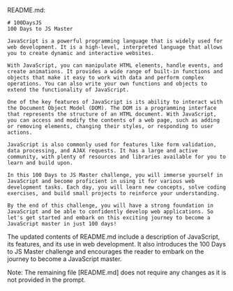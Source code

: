 README.md:

```
# 100DaysJS
100 Days to JS Master

JavaScript is a powerful programming language that is widely used for web development. It is a high-level, interpreted language that allows you to create dynamic and interactive websites.

With JavaScript, you can manipulate HTML elements, handle events, and create animations. It provides a wide range of built-in functions and objects that make it easy to work with data and perform complex operations. You can also write your own functions and objects to extend the functionality of JavaScript.

One of the key features of JavaScript is its ability to interact with the Document Object Model (DOM). The DOM is a programming interface that represents the structure of an HTML document. With JavaScript, you can access and modify the contents of a web page, such as adding or removing elements, changing their styles, or responding to user actions.

JavaScript is also commonly used for features like form validation, data processing, and AJAX requests. It has a large and active community, with plenty of resources and libraries available for you to learn and build upon.

In this 100 Days to JS Master challenge, you will immerse yourself in JavaScript and become proficient in using it for various web development tasks. Each day, you will learn new concepts, solve coding exercises, and build small projects to reinforce your understanding.

By the end of this challenge, you will have a strong foundation in JavaScript and be able to confidently develop web applications. So let's get started and embark on this exciting journey to become a JavaScript master in just 100 days!
```

The updated contents of README.md include a description of JavaScript, its features, and its use in web development. It also introduces the 100 Days to JS Master challenge and encourages the reader to embark on the journey to become a JavaScript master.

Note: The remaining file [README.md] does not require any changes as it is not provided in the prompt.